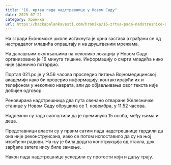 ```yaml
---
title: "16. жртва пада надстрешнице у Новом Саду"
date: 2025-07-21
category: Хроника
url: https://backapalankavesti.com/hronika/16-zrtva-pada-nadstresnice-u-novom-sadu/
---
```


На згради Економске школе истакнута је црна застава а грађани се од настрадалог младића опраштају и на друштвеним мрежама.

На данашњим окупљањима на неколико локација у Новом Саду организовано је 16 минута тишине. Информацију о смрти младића нико није званично потврдио.

Портал 021.рс је у 9.56 часова проследио питања Војномедицинској академији како би проверио информацију, контактирајући их и телефоном у неколико наврата, али до објављивања овог текста није добијен одговор.

Реновирана надстрешница два пута свечано отваране Железничке станице у Новом Саду обрушила се 1. новембра, у 11.52 часова.

Надлежни су тада саопштили да је преминуло 15 особа, међу њима и деца.

Представници власти су у првим сатим пада надстрешнице тврдили да она није реконструисана, иако се потом испоставило да су на њој извођени радови.
На њу је била додата конструкција од стакла, док зарђале затеге нису биле замење.

Након пада надстрешнице уследили су протести који и даљу трају.
